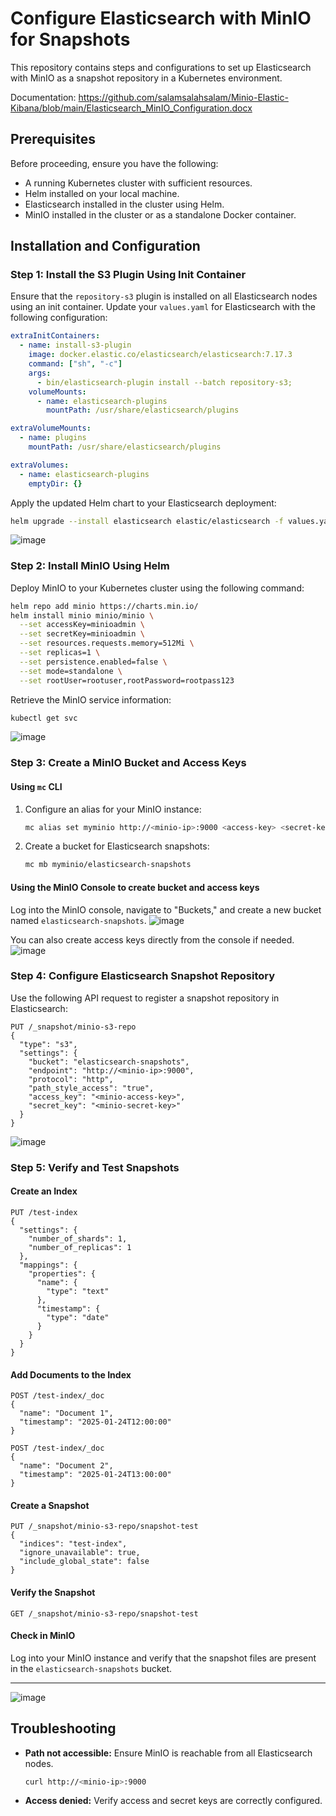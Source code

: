 # Configure Elasticsearch with MinIO for Snapshots

This repository contains steps and configurations to set up Elasticsearch with MinIO as a snapshot repository in a Kubernetes environment.

Documentation: https://github.com/salamsalahsalam/Minio-Elastic-Kibana/blob/main/Elasticsearch_MinIO_Configuration.docx
## Prerequisites

Before proceeding, ensure you have the following:

- A running Kubernetes cluster with sufficient resources.
- Helm installed on your local machine.
- Elasticsearch installed in the cluster using Helm.
- MinIO installed in the cluster or as a standalone Docker container.

## Installation and Configuration

### Step 1: Install the S3 Plugin Using Init Container

Ensure that the `repository-s3` plugin is installed on all Elasticsearch nodes using an init container. Update your `values.yaml` for Elasticsearch with the following configuration:

```yaml
extraInitContainers:
  - name: install-s3-plugin
    image: docker.elastic.co/elasticsearch/elasticsearch:7.17.3
    command: ["sh", "-c"]
    args:
      - bin/elasticsearch-plugin install --batch repository-s3;
    volumeMounts:
      - name: elasticsearch-plugins
        mountPath: /usr/share/elasticsearch/plugins

extraVolumeMounts:
  - name: plugins
    mountPath: /usr/share/elasticsearch/plugins

extraVolumes:
  - name: elasticsearch-plugins
    emptyDir: {}
```

Apply the updated Helm chart to your Elasticsearch deployment:

```bash
helm upgrade --install elasticsearch elastic/elasticsearch -f values.yaml
```
![image](https://github.com/user-attachments/assets/ce47aaf7-bea0-468c-afdc-ee47b7ce4901)

### Step 2: Install MinIO Using Helm

Deploy MinIO to your Kubernetes cluster using the following command:

```bash
helm repo add minio https://charts.min.io/
helm install minio minio/minio \
  --set accessKey=minioadmin \
  --set secretKey=minioadmin \
  --set resources.requests.memory=512Mi \
  --set replicas=1 \
  --set persistence.enabled=false \
  --set mode=standalone \
  --set rootUser=rootuser,rootPassword=rootpass123
```

Retrieve the MinIO service information:

```bash
kubectl get svc
```
![image](https://github.com/user-attachments/assets/fed7ee27-7941-45b3-82c9-50ff26d1d4d6)

### Step 3: Create a MinIO Bucket and Access Keys

#### Using `mc` CLI

1. Configure an alias for your MinIO instance:

   ```bash
   mc alias set myminio http://<minio-ip>:9000 <access-key> <secret-key>
   ```

2. Create a bucket for Elasticsearch snapshots:

   ```bash
   mc mb myminio/elasticsearch-snapshots
   ```

#### Using the MinIO Console to create bucket and access keys

Log into the MinIO console, navigate to "Buckets," and create a new bucket named `elasticsearch-snapshots`.
![image](https://github.com/user-attachments/assets/aad091d1-c27b-44a4-b41d-57afe45f979d)


You can also create access keys directly from the console if needed.
![image](https://github.com/user-attachments/assets/a5fbd5cb-f2d3-4351-9925-e0bac49a11f6)


### Step 4: Configure Elasticsearch Snapshot Repository

Use the following API request to register a snapshot repository in Elasticsearch:

```http
PUT /_snapshot/minio-s3-repo
{
  "type": "s3",
  "settings": {
    "bucket": "elasticsearch-snapshots",
    "endpoint": "http://<minio-ip>:9000",
    "protocol": "http",
    "path_style_access": "true",
    "access_key": "<minio-access-key>",
    "secret_key": "<minio-secret-key>"
  }
}
```
![image](https://github.com/user-attachments/assets/87cf1c78-f326-4f25-85b8-7f50808c10a2)


### Step 5: Verify and Test Snapshots

#### Create an Index

```http
PUT /test-index
{
  "settings": {
    "number_of_shards": 1,
    "number_of_replicas": 1
  },
  "mappings": {
    "properties": {
      "name": {
        "type": "text"
      },
      "timestamp": {
        "type": "date"
      }
    }
  }
}
```

#### Add Documents to the Index

```http
POST /test-index/_doc
{
  "name": "Document 1",
  "timestamp": "2025-01-24T12:00:00"
}

POST /test-index/_doc
{
  "name": "Document 2",
  "timestamp": "2025-01-24T13:00:00"
}
```

#### Create a Snapshot

```http
PUT /_snapshot/minio-s3-repo/snapshot-test
{
  "indices": "test-index",
  "ignore_unavailable": true,
  "include_global_state": false
}
```

#### Verify the Snapshot

```http
GET /_snapshot/minio-s3-repo/snapshot-test
```

#### Check in MinIO

Log into your MinIO instance and verify that the snapshot files are present in the `elasticsearch-snapshots` bucket.

---
![image](https://github.com/user-attachments/assets/c67fee55-55a1-4cae-925a-b13d98239edd)

## Troubleshooting

- **Path not accessible:** Ensure MinIO is reachable from all Elasticsearch nodes.
  ```bash
  curl http://<minio-ip>:9000
  ```

- **Access denied:** Verify access and secret keys are correctly configured.



